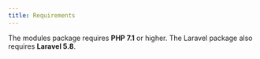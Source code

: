 ```yaml
---
title: Requirements
---
```


The modules package requires **PHP 7.1** or higher. The Laravel package also requires **Laravel 5.8**.

